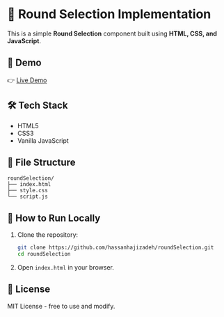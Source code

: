 # 🎯 Round Selection Implementation

This is a simple **Round Selection** component built using **HTML, CSS, and JavaScript**.

## 🧪 Demo

👉 [Live Demo](https://hassanhajizadeh-roundSelection.netlify.app)

## 🛠️ Tech Stack

-   HTML5
-   CSS3
-   Vanilla JavaScript

## 📁 File Structure

```
roundSelection/
├── index.html
├── style.css
└── script.js
```

## 🚀 How to Run Locally

1. Clone the repository:

    ```bash
    git clone https://github.com/hassanhajizadeh/roundSelection.git
    cd roundSelection
    ```

2. Open `index.html` in your browser.

## 📄 License

MIT License - free to use and modify.

